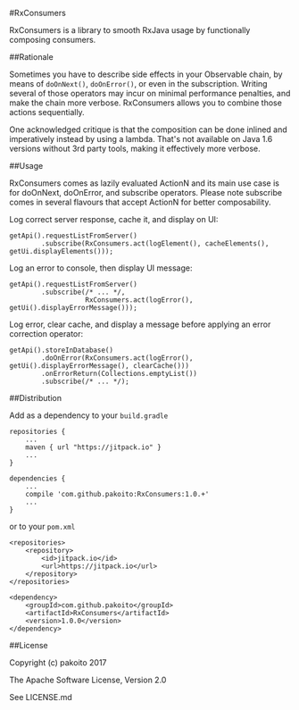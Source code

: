 #RxConsumers

RxConsumers is a library to smooth RxJava usage by functionally composing consumers.

##Rationale

Sometimes you have to describe side effects in your Observable chain, by means of `doOnNext()`, `doOnError()`, or even in the subscription. Writing several of those operators may incur on minimal performance penalties, and make the chain more verbose. RxConsumers allows you to combine those actions sequentially.

One acknowledged critique is that the composition can be done inlined and imperatively instead by using a lambda. That's not available on Java 1.6 versions without 3rd party tools, making it effectively more verbose.

##Usage

RxConsumers comes as lazily evaluated ActionN and its main use case is for doOnNext, doOnError, and subscribe operators. Please note subscribe comes in several flavours that accept ActionN for better composability.

Log correct server response, cache it, and display on UI:

    getApi().requestListFromServer()
            .subscribe(RxConsumers.act(logElement(), cacheElements(), getUi.displayElements()));
            
Log an error to console, then display UI message:

    getApi().requestListFromServer()
            .subscribe(/* ... */,
                       RxConsumers.act(logError(), getUi().displayErrorMessage()));
                
Log error, clear cache, and display a message before applying an error correction operator:

    getApi().storeInDatabase()
            .doOnError(RxConsumers.act(logError(), getUi().displayErrorMessage(), clearCache()))
            .onErrorReturn(Collections.emptyList())
            .subscribe(/* ... */);

##Distribution

Add as a dependency to your `build.gradle`

    repositories {
        ...
        maven { url "https://jitpack.io" }
        ...
    }
    
    dependencies {
        ...
        compile 'com.github.pakoito:RxConsumers:1.0.+'
        ...
    }

or to your `pom.xml`

    <repositories>
        <repository>
            <id>jitpack.io</id>
            <url>https://jitpack.io</url>
        </repository>
    </repositories>
    
    <dependency>
        <groupId>com.github.pakoito</groupId>
        <artifactId>RxConsumers</artifactId>
        <version>1.0.0</version>
    </dependency>

##License

Copyright (c) pakoito 2017

The Apache Software License, Version 2.0

See LICENSE.md
